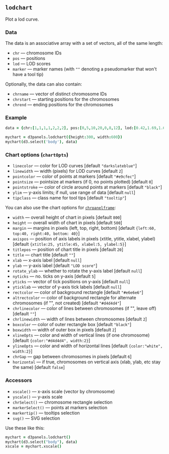 ## `lodchart`

Plot a lod curve.

### Data

The data is an associative array with a set of vectors, all of the same length:
- `chr` &mdash; chromosome IDs
- `pos` &mdash; positions
- `lod` &mdash; LOD scores
- `marker` &mdash; marker names (with `""` denoting a pseudomarker that won't have a tool tip)

Optionally, the data can also contain:
- `chrname` &mdash; vector of distinct chromosome IDs
- `chrstart` &mdash; starting positions for the chromosomes
- `chrend` &mdash; ending positions for the chromosomes

### Example

```coffeescript
data = {chr:[1,1,1,1,2,2,2], pos:[0,5,10,20,0,8,12], lod:[0.42,1.69,1.65,2.94,0.17,0.15,0.07], marker:["1-1","1-2","","1-3","2-1","","2-2"]}

mychart = d3panels.lodchart({height:300, width:600})
mychart(d3.select('body'), data)
```

### Chart options (`chartOpts`)

- `linecolor` &mdash; color for LOD curves \[default `"darkslateblue"`\]
- `linewidth` &mdash; width (pixels) for LOD curves \[default `2`\]
- `pointcolor` &mdash; color of points at markers \[default `"#e9cfec"`\]
- `pointsize` &mdash; pointsize at markers (if 0, no points plotted) \[default `0`\]
- `pointstroke` &mdash; color of circle around points at markers \[default `"black"`\]
- `ylim` &mdash; y-axis limits; if null, use range of data \[default `null`\]
- `tipclass` &mdash; class name for tool tips \[default `"tooltip"`\]

You can also use the chart options for [`chrpanelframe`](chrpanelframe.md):

- `width` &mdash; overall height of chart in pixels \[default `800`\]
- `height` &mdash; overall width of chart in pixels \[default `500`\]
- `margin` &mdash; margins in pixels (left, top, right, bottom) \[default `{left:60, top:40, right:40, bottom: 40}`\]
- `axispos` &mdash; position of axis labels in pixels (xtitle, ytitle, xlabel, ylabel) \[default `{xtitle:25, ytitle:45, xlabel:5, ylabel:5}`\]
- `titlepos` &mdash; position of chart title in pixels \[default `20`\]
- `title` &mdash; chart title \[default `""`\]
- `xlab` &mdash; x-axis label \[default `null`\]
- `ylab` &mdash; y-axis label \[default `"LOD score"`\]
- `rotate_ylab` &mdash; whether to rotate the y-axis label \[default `null`\]
- `nyticks` &mdash; no. ticks on y-axis \[default `5`\]
- `yticks` &mdash; vector of tick positions on y-axis \[default `null`\]
- `yticklab` &mdash; vector of y-axis tick labels \[default `null`\]
- `rectcolor` &mdash; color of background rectangle \[default `"#e6e6e6"`\]
- `altrectcolor` &mdash; color of background rectangle for alternate chromosomes (if "", not created) \[default `"#d4d4d4"`\]
- `chrlinecolor` &mdash; color of lines between chromosomes (if "", leave off) \[default `""`\]
- `chrlinewidth` &mdash; width of lines between chromosomes \[default `2`\]
- `boxcolor` &mdash; color of outer rectangle box \[default `"black"`\]
- `boxwidth` &mdash; width of outer box in pixels \[default `2`\]
- `xlineOpts` &mdash; color and width of vertical lines (if one chromosome) \[default `{color:"#d4d4d4", width:2}`\]
- `ylineOpts` &mdash; color and width of horizontal lines \[default `{color:"white", width:2}`\]
- `chrGap` &mdash; gap between chromosomes in pixels \[default `6`\]
- `horizontal` &mdash; if true, chromosomes on vertical axis (xlab, ylab, etc stay the same) \[default `false`\]



### Accessors

- `xscale()` &mdash; x-axis scale (vector by chromosome)
- `yscale()` &mdash; y-axis scale
- `chrSelect()` &mdash; chromosome rectangle selection
- `markerSelect()` &mdash; points at markers selection
- `markertip()` &mdash; tooltips selection
- `svg()` &mdash; SVG selection

Use these like this:

```coffeescript
mychart = d3panels.lodchart()
mychart(d3.select("body"), data)
xscale = mychart.xscale()
```

